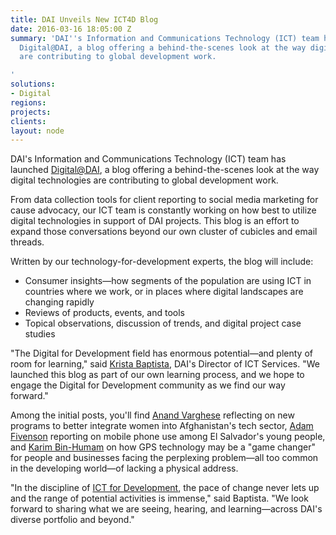```yaml
---
title: DAI Unveils New ICT4D Blog
date: 2016-03-16 18:05:00 Z
summary: 'DAI''s Information and Communications Technology (ICT) team has launched
  Digital@DAI, a blog offering a behind-the-scenes look at the way digital technologies
  are contributing to global development work.

'
solutions:
- Digital
regions: 
projects: 
clients: 
layout: node
---
```


DAI's Information and Communications Technology (ICT) team has launched [Digital@DAI][1], a blog offering a behind-the-scenes look at the way digital technologies are contributing to global development work.

From data collection tools for client reporting to social media marketing for cause advocacy, our ICT team is constantly working on how best to utilize digital technologies in support of DAI projects. This blog is an effort to expand those conversations beyond our own cluster of cubicles and email threads.

Written by our technology-for-development experts, the blog will include:

* Consumer insights—how segments of the population are using ICT in countries where we work, or in places where digital landscapes are changing rapidly
* Reviews of products, events, and tools
* Topical observations, discussion of trends, and digital project case studies

"The Digital for Development field has enormous potential—and plenty of room for learning," said [Krista Baptista][2], DAI's Director of ICT Services. "We launched this blog as part of our own learning process, and we hope to engage the Digital for Development community as we find our way forward."

Among the initial posts, you'll find [Anand Varghese][3] reflecting on new programs to better integrate women into Afghanistan's tech sector, [Adam Fivenson][4] reporting on mobile phone use among El Salvador's young people, and [Karim Bin-Humam][5] on how GPS technology may be a "game changer" for people and businesses facing the perplexing problem—all too common in the developing world—of lacking a physical address.

"In the discipline of [ICT for Development][6], the pace of change never lets up and the range of potential activities is immense," said Baptista. "We look forward to sharing what we are seeing, hearing, and learning—across DAI's diverse portfolio and beyond."

[1]: http://dai-global-digital.com/
[2]: /who-we-are/our-team/krista-baptista
[3]: /who-we-are/our-team/anand-varghese
[4]: /who-we-are/our-team/adam-fivenson
[5]: /who-we-are/our-team/karim-bin-humam
[6]: /our-work/solutions/digital
